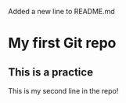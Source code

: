Added a new line to README.md
# My first Git repo
## This is a practice
This is my second line in the repo!